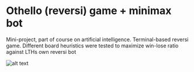 # Othello (reversi) game + minimax bot

Mini-project, part of course on artificial intelligence. Terminal-based reversi game. Different board heuristics were tested to maximize win-lose ratio against LTHs own reversi bot


![alt text](http://url/to/img.png)

